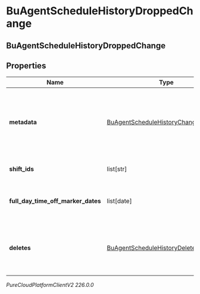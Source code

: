 # BuAgentScheduleHistoryDroppedChange

## BuAgentScheduleHistoryDroppedChange

## Properties

|Name | Type | Description | Notes|
|------------ | ------------- | ------------- | -------------|
| **metadata** | [BuAgentScheduleHistoryChangeMetadata](BuAgentScheduleHistoryChangeMetadata) | The metadata of the change, including who and when the change was made | [optional] |
| **shift_ids** | list[str] | The IDs of deleted shifts | [optional] |
| **full_day_time_off_marker_dates** | list[date] | The dates of any deleted full day time off markers | [optional] |
| **deletes** | [BuAgentScheduleHistoryDeletedChange](BuAgentScheduleHistoryDeletedChange) | The deleted shifts, full day time off markers, or the entire agent schedule | [optional] |



_PureCloudPlatformClientV2 226.0.0_

